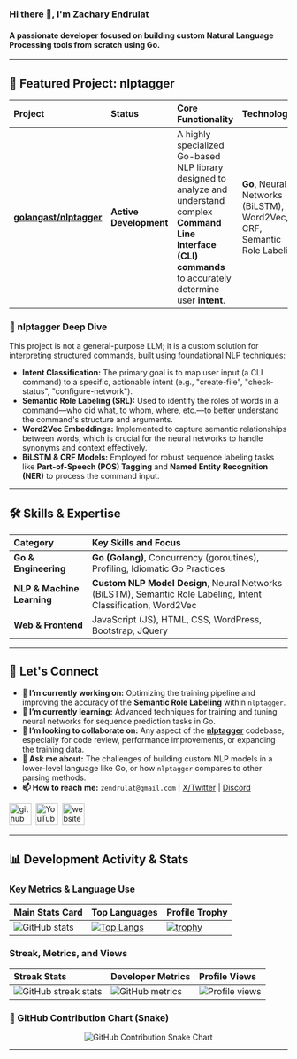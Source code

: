 ### Hi there 👋, I'm Zachary Endrulat

#### A passionate developer focused on building custom Natural Language Processing tools from scratch using Go.

---

## 🚀 Featured Project: nlptagger

| Project | Status | Core Functionality | Technologies |
| :--- | :--- | :--- | :--- |
| [**golangast/nlptagger**](https://github.com/golangast/nlptagger) | **Active Development** | A highly specialized Go-based NLP library designed to analyze and understand complex **Command Line Interface (CLI) commands** to accurately determine user **intent**. | **Go**, Neural Networks (BiLSTM), Word2Vec, CRF, Semantic Role Labeling |

### 🧠 nlptagger Deep Dive

This project is not a general-purpose LLM; it is a custom solution for interpreting structured commands, built using foundational NLP techniques:

* **Intent Classification:** The primary goal is to map user input (a CLI command) to a specific, actionable intent (e.g., "create-file", "check-status", "configure-network").
* **Semantic Role Labeling (SRL):** Used to identify the roles of words in a command—who did what, to whom, where, etc.—to better understand the command's structure and arguments.
* **Word2Vec Embeddings:** Implemented to capture semantic relationships between words, which is crucial for the neural networks to handle synonyms and context effectively.
* **BiLSTM & CRF Models:** Employed for robust sequence labeling tasks like **Part-of-Speech (POS) Tagging** and **Named Entity Recognition (NER)** to process the command input.

---

## 🛠️ Skills & Expertise

| Category | Key Skills and Focus |
| :--- | :--- |
| **Go & Engineering** | **Go (Golang)**, Concurrency (goroutines), Profiling, Idiomatic Go Practices |
| **NLP & Machine Learning** | **Custom NLP Model Design**, Neural Networks (BiLSTM), Semantic Role Labeling, Intent Classification, Word2Vec |
| **Web & Frontend** | JavaScript (JS), HTML, CSS, WordPress, Bootstrap, JQuery |

---

## 🤝 Let's Connect

* **🔭 I’m currently working on:** Optimizing the training pipeline and improving the accuracy of the **Semantic Role Labeling** within `nlptagger`.
* **🌱 I’m currently learning:** Advanced techniques for training and tuning neural networks for sequence prediction tasks in Go.
* **👯 I’m looking to collaborate on:** Any aspect of the [**nlptagger**](https://github.com/golangast/nlptagger) codebase, especially for code review, performance improvements, or expanding the training data.
* **💬 Ask me about:** The challenges of building custom NLP models in a lower-level language like Go, or how `nlptagger` compares to other parsing methods.
* **📫 How to reach me:** `zendrulat@gmail.com` | [X/Twitter](https://x.com/ZachEnd) | [Discord](https://discord.gg/BW38JQS9)

[<img src='https://cdn.jsdelivr.net/npm/simple-icons@3.0.1/icons/github.svg' alt='github' height='40'>](https://github.com/golangast)  [<img src='https://cdn.jsdelivr.net/npm/simple-icons@3.0.1/icons/youtube.svg' alt='YouTube' height='40'>](https://www.youtube.com/channel/https://www.youtube.com/channel/UCHJlAqTCdlN_bjUx-1_CPmg)  [<img src='https://cdn.jsdelivr.net/npm/simple-icons@3.0.1/icons/icloud.svg' alt='website' height='40'>](https://endrulats.com/?page_id=149)  

---

## 📊 Development Activity & Stats

### Key Metrics & Language Use

| Main Stats Card | Top Languages | Profile Trophy |
| :--- | :--- | :--- |
| ![GitHub stats](https://github-readme-stats.vercel.app/api?username=golangast&show_icons=true&theme=radical) | [![Top Langs](https://github-readme-stats.vercel.app/api/top-langs/?username=golangast&layout=compact&theme=radical)](https://github.com/anuraghazra/github-readme-stats) | [![trophy](https://github-profile-trophy.vercel.app/?username=golangast)](https://github.com/ryo-ma/github-profile-trophy) |

### Streak, Metrics, and Views

| Streak Stats | Developer Metrics | Profile Views |
| :--- | :--- | :--- |
| ![GitHub streak stats](https://streak-stats.demolab.com/?user=golangast) | ![GitHub metrics](https://metrics.lecoq.io/golangast) | ![Profile views](https://gpvc.arturio.dev/golangast) |

### 🐍 GitHub Contribution Chart (Snake)

<p align="center">
  <img src="https://github.com/golangast/golangast/raw/output/github-contribution-grid-snake-dark.svg" alt="GitHub Contribution Snake Chart" />
</p>

***
